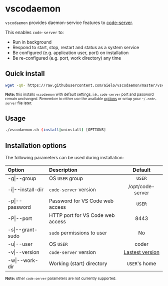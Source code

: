 # vscodaemon
`vscodaemon` provides daemon-service features to [code-server](https://github.com/cdr/code-server).

This enables `code-server` to:
- Run in background
- Respond to start, stop, restart and status as a system service
- Be configured (e.g. application user, port) on installation
- Be re-configured (e.g. port, work directory) any time

## Quick install
```sh
wget -qO- https://raw.githubusercontent.com/aielo/vscodaemon/master/vscodaemon.sh | bash -s install
```
<sub>**Note:** this installs `vscodaemon` with default settings, i.e., `code-server` port and password remain unchanged. Remember to either use the available [options](#Usage) or setup your `~/.code-server` file later.</sub>

## Usage
```sh
./vscodaemon.sh (install|uninstall) [OPTIONS]
```

## Installation options

The following parameters can be used during installation:

| Option            | Description                      | Default           |
| :---              | :---                             | :---:             |
| -g\|--group       | OS `USER` group                  | `USER` |
| -i\|--install-dir | `code-server` version            | /opt/code-server  |
| -p\|--password    | Password for VS Code web access  | `USER`            |
| -P\|--port        | HTTP port for VS Code web access | 8443              |
| -s\|--grant-sudo  | `sudo` permissions to user       | No                |
| -u\|--user        | OS `USER`                        | coder             |
| -v\|--version     | `code-server` version            | [Lastest version](https://github.com/cdr/code-server/releases/latest) |
| -w\|--work-dir    | Working (start) directory        | `USER`'s home     |

<sub>**Note:** other `code-server` parameters are not currently supported.</sub>
